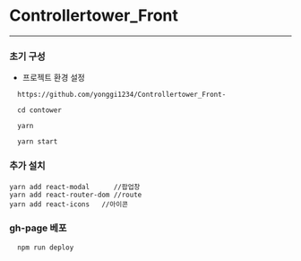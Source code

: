 # Controllertower_Front
---

### 초기 구성
* 프로젝트 환경 설정
```
  https://github.com/yonggi1234/Controllertower_Front-

  cd contower

  yarn

  yarn start
```

### 추가 설치
```
yarn add react-modal      //팝업창
yarn add react-router-dom //route
yarn add react-icons   //아이콘
```


### gh-page 베포
```
  npm run deploy
```
